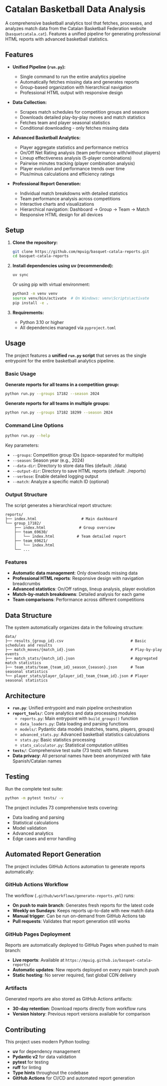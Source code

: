 # Catalan Basketball Data Analysis

A comprehensive basketball analytics tool that fetches, processes, and analyzes match data from the Catalan Basketball Federation website (`basquetcatala.cat`). Features a unified pipeline for generating professional HTML reports with advanced basketball statistics.

## Features

*   **Unified Pipeline (`run.py`):**
    *   Single command to run the entire analytics pipeline
    *   Automatically fetches missing data and generates reports
    *   Group-based organization with hierarchical navigation
    *   Professional HTML output with responsive design

*   **Data Collection:**
    *   Scrapes match schedules for competition groups and seasons
    *   Downloads detailed play-by-play moves and match statistics
    *   Fetches team and player seasonal statistics
    *   Conditional downloading - only fetches missing data

*   **Advanced Basketball Analytics:**
    *   Player aggregate statistics and performance metrics
    *   On/Off Net Rating analysis (team performance with/without players)
    *   Lineup effectiveness analysis (5-player combinations)
    *   Pairwise minutes tracking (player combination analysis)
    *   Player evolution and performance trends over time
    *   Plus/minus calculations and efficiency ratings

*   **Professional Report Generation:**
    *   Individual match breakdowns with detailed statistics
    *   Team performance analysis across competitions
    *   Interactive charts and visualizations
    *   Hierarchical navigation: Dashboard → Group → Team → Match
    *   Responsive HTML design for all devices

## Setup

1.  **Clone the repository:**
    ```bash
    git clone https://github.com/mpuig/basquet-catala-reports.git
    cd basquet-catala-reports
    ```

2.  **Install dependencies using uv (recommended):**
    ```bash
    uv sync
    ```
    
    Or using pip with virtual environment:
    ```bash
    python3 -m venv venv
    source venv/bin/activate  # On Windows: venv\Scripts\activate
    pip install -e .
    ```

3.  **Requirements:**
    *   Python 3.10 or higher
    *   All dependencies managed via `pyproject.toml`

## Usage

The project features a **unified `run.py` script** that serves as the single entrypoint for the entire basketball analytics pipeline.

### Basic Usage

**Generate reports for all teams in a competition group:**
```bash
python run.py --groups 17182 --season 2024
```

**Generate reports for all teams in multiple groups:**
```bash
python run.py --groups 17182 18299 --season 2024
```

### Command Line Options

```bash
python run.py --help
```

Key parameters:
- `--groups`: Competition group IDs (space-separated for multiple)
- `--season`: Season year (e.g., 2024)
- `--data-dir`: Directory to store data files (default: ./data)
- `--output-dir`: Directory to save HTML reports (default: ./reports)
- `--verbose`: Enable detailed logging output
- `--match`: Analyze a specific match ID (optional)

### Output Structure

The script generates a hierarchical report structure:

```
reports/
├── index.html                    # Main dashboard
└── group_17182/
    ├── index.html               # Group overview  
    ├── team_69630/
    │   └── index.html          # Team detailed report
    ├── team_69621/
    │   └── index.html
    └── ...
```

### Features

- **Automatic data management**: Only downloads missing data
- **Professional HTML reports**: Responsive design with navigation breadcrumbs
- **Advanced statistics**: On/Off ratings, lineup analysis, player evolution
- **Match-by-match breakdowns**: Detailed analysis for each game
- **Team comparisons**: Performance across different competitions

## Data Structure

The system automatically organizes data in the following structure:

```
data/
├── results_{group_id}.csv                              # Basic schedules and results
├── match_moves/{match_id}.json                         # Play-by-play events  
├── match_stats/{match_id}.json                         # Aggregated match statistics
├── team_stats/team_{team_id}_season_{season}.json      # Team seasonal statistics
└── player_stats/player_{player_id}_team_{team_id}.json # Player seasonal statistics
```

## Architecture

- **`run.py`**: Unified entrypoint and main pipeline orchestration
- **`report_tools/`**: Core analytics and data processing modules
  - `reports.py`: Main entrypoint with `build_groups()` function
  - `data_loaders.py`: Data loading and parsing functions
  - `models/`: Pydantic data models (matches, teams, players, groups)
  - `advanced_stats.py`: Advanced basketball statistics calculations
  - `stats.py`: Basic statistics processing
  - `stats_calculator.py`: Statistical computation utilities
- **`tests/`**: Comprehensive test suite (73 tests) with fixtures
- **Data privacy**: All personal names have been anonymized with fake Spanish/Catalan names

## Testing

Run the complete test suite:
```bash
python -m pytest tests/ -v
```

The project includes 73 comprehensive tests covering:
- Data loading and parsing
- Statistical calculations  
- Model validation
- Advanced analytics
- Edge cases and error handling

## Automated Report Generation

The project includes GitHub Actions automation to generate reports automatically:

### GitHub Actions Workflow

The workflow (`.github/workflows/generate-reports.yml`) runs:
- **On push to main branch**: Generates fresh reports for the latest code
- **Weekly on Sundays**: Keeps reports up-to-date with new match data
- **Manual trigger**: Can be run on-demand from GitHub Actions tab
- **Pull requests**: Validates that report generation still works

### GitHub Pages Deployment

Reports are automatically deployed to GitHub Pages when pushed to main branch:
- **Live reports**: Available at `https://mpuig.github.io/basquet-catala-reports/`
- **Automatic updates**: New reports deployed on every main branch push
- **Static hosting**: No server required, fast global CDN delivery

### Artifacts

Generated reports are also stored as GitHub Actions artifacts:
- **30-day retention**: Download reports directly from workflow runs
- **Version history**: Previous report versions available for comparison

## Contributing

This project uses modern Python tooling:
- **uv** for dependency management
- **Pydantic v2** for data validation
- **pytest** for testing
- **ruff** for linting
- **Type hints** throughout the codebase
- **GitHub Actions** for CI/CD and automated report generation
